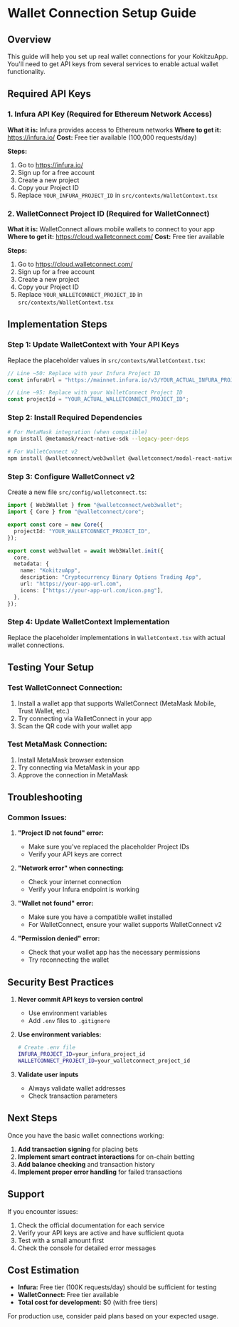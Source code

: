 # Wallet Connection Setup Guide

## Overview

This guide will help you set up real wallet connections for your KokitzuApp. You'll need to get API keys from several services to enable actual wallet functionality.

## Required API Keys

### 1. Infura API Key (Required for Ethereum Network Access)

**What it is:** Infura provides access to Ethereum networks
**Where to get it:** https://infura.io/
**Cost:** Free tier available (100,000 requests/day)

**Steps:**

1. Go to https://infura.io/
2. Sign up for a free account
3. Create a new project
4. Copy your Project ID
5. Replace `YOUR_INFURA_PROJECT_ID` in `src/contexts/WalletContext.tsx`

### 2. WalletConnect Project ID (Required for WalletConnect)

**What it is:** WalletConnect allows mobile wallets to connect to your app
**Where to get it:** https://cloud.walletconnect.com/
**Cost:** Free tier available

**Steps:**

1. Go to https://cloud.walletconnect.com/
2. Sign up for a free account
3. Create a new project
4. Copy your Project ID
5. Replace `YOUR_WALLETCONNECT_PROJECT_ID` in `src/contexts/WalletContext.tsx`

## Implementation Steps

### Step 1: Update WalletContext with Your API Keys

Replace the placeholder values in `src/contexts/WalletContext.tsx`:

```typescript
// Line ~50: Replace with your Infura Project ID
const infuraUrl = "https://mainnet.infura.io/v3/YOUR_ACTUAL_INFURA_PROJECT_ID";

// Line ~95: Replace with your WalletConnect Project ID
const projectId = "YOUR_ACTUAL_WALLETCONNECT_PROJECT_ID";
```

### Step 2: Install Required Dependencies

```bash
# For MetaMask integration (when compatible)
npm install @metamask/react-native-sdk --legacy-peer-deps

# For WalletConnect v2
npm install @walletconnect/web3wallet @walletconnect/modal-react-native --legacy-peer-deps
```

### Step 3: Configure WalletConnect v2

Create a new file `src/config/walletconnect.ts`:

```typescript
import { Web3Wallet } from "@walletconnect/web3wallet";
import { Core } from "@walletconnect/core";

export const core = new Core({
  projectId: "YOUR_WALLETCONNECT_PROJECT_ID",
});

export const web3wallet = await Web3Wallet.init({
  core,
  metadata: {
    name: "KokitzuApp",
    description: "Cryptocurrency Binary Options Trading App",
    url: "https://your-app-url.com",
    icons: ["https://your-app-url.com/icon.png"],
  },
});
```

### Step 4: Update WalletContext Implementation

Replace the placeholder implementations in `WalletContext.tsx` with actual wallet connections.

## Testing Your Setup

### Test WalletConnect Connection:

1. Install a wallet app that supports WalletConnect (MetaMask Mobile, Trust Wallet, etc.)
2. Try connecting via WalletConnect in your app
3. Scan the QR code with your wallet app

### Test MetaMask Connection:

1. Install MetaMask browser extension
2. Try connecting via MetaMask in your app
3. Approve the connection in MetaMask

## Troubleshooting

### Common Issues:

1. **"Project ID not found" error:**

   - Make sure you've replaced the placeholder Project IDs
   - Verify your API keys are correct

2. **"Network error" when connecting:**

   - Check your internet connection
   - Verify your Infura endpoint is working

3. **"Wallet not found" error:**

   - Make sure you have a compatible wallet installed
   - For WalletConnect, ensure your wallet supports WalletConnect v2

4. **"Permission denied" error:**
   - Check that your wallet app has the necessary permissions
   - Try reconnecting the wallet

## Security Best Practices

1. **Never commit API keys to version control**

   - Use environment variables
   - Add `.env` files to `.gitignore`

2. **Use environment variables:**

   ```bash
   # Create .env file
   INFURA_PROJECT_ID=your_infura_project_id
   WALLETCONNECT_PROJECT_ID=your_walletconnect_project_id
   ```

3. **Validate user inputs**
   - Always validate wallet addresses
   - Check transaction parameters

## Next Steps

Once you have the basic wallet connections working:

1. **Add transaction signing** for placing bets
2. **Implement smart contract interactions** for on-chain betting
3. **Add balance checking** and transaction history
4. **Implement proper error handling** for failed transactions

## Support

If you encounter issues:

1. Check the official documentation for each service
2. Verify your API keys are active and have sufficient quota
3. Test with a small amount first
4. Check the console for detailed error messages

## Cost Estimation

- **Infura:** Free tier (100K requests/day) should be sufficient for testing
- **WalletConnect:** Free tier available
- **Total cost for development:** $0 (with free tiers)

For production use, consider paid plans based on your expected usage.
